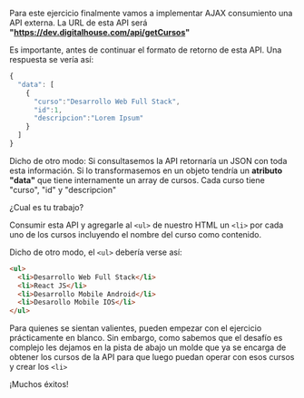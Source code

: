 Para este ejercicio finalmente vamos a implementar AJAX consumiento una API externa. La URL de esta API será **"https://dev.digitalhouse.com/api/getCursos"**

Es importante, antes de continuar el formato de retorno de esta API. Una respuesta se vería así:

``` javascript
{
  "data": [
    {
      "curso":"Desarrollo Web Full Stack",
      "id":1,
      "descripcion":"Lorem Ipsum"
    }
  ]
}
```

Dicho de otro modo: Si consultasemos la API retornaría un JSON con toda esta información. Si lo transformasemos en un objeto tendría un **atributo "data"** que tiene internamente un array de cursos. Cada curso tiene "curso", "id" y "descripcion"

¿Cual es tu trabajo?

Consumir esta API y agregarle al `<ul>` de nuestro HTML un `<li>` por cada uno de los cursos incluyendo el nombre del curso como contenido.

Dicho de otro modo, el `<ul>` debería verse así: 

``` html
<ul>
  <li>Desarrollo Web Full Stack</li>
  <li>React JS</li>
  <li>Desarrollo Mobile Android</li>
  <li>Desarollo Mobile IOS</li>
</ul>
```

Para quienes se sientan valientes, pueden empezar con el ejercicio prácticamente en blanco. Sin embargo, como sabemos que el desafío es complejo les dejamos en la pista de abajo un molde que ya se encarga de obtener los cursos de la API para que luego puedan operar con esos cursos y crear los `<li>`

¡Muchos éxitos!
